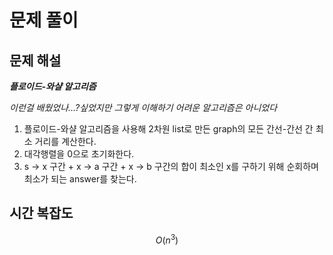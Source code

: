   # 문제 풀이

## 문제 해설

***플로이드-와샬 알고리즘***

*이런걸 배웠었나…?싶었지만 그렇게 이해하기 어려운 알고리즘은 아니었다*


1. 플로이드-와샬 알고리즘을 사용해 2차원 list로 만든 graph의 모든 간선-간선 간 최소 거리를 계산한다.
2. 대각행렬을 0으로 초기화한다.
3. s -> x 구간 + x -> a 구간 + x -> b 구간의 합이 최소인 x를 구하기 위해 순회하며 최소가 되는 answer를 찾는다.


## 시간 복잡도

$$O(n^3)$$

